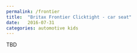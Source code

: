 ```yaml
---
permalink: /frontier
title:  "Britax Frontier Clicktight - car seat"
date:   2016-07-31
categories: automotive kids
---
```

TBD
